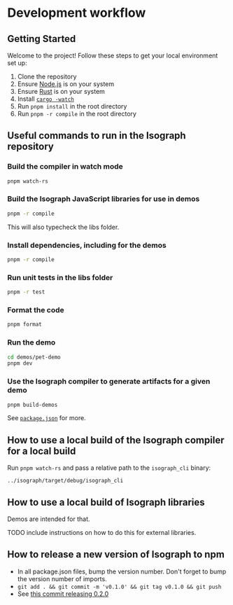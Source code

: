 # Development workflow

## Getting Started

Welcome to the project! Follow these steps to get your local environment set up:

1. Clone the repository
2. Ensure [Node.js](https://nodejs.org/) is on your system
3. Ensure [Rust](https://www.rust-lang.org/) is on your system
4. Install [`cargo -watch`](https://github.com/watchexec/cargo-watch)
5. Run `pnpm install` in the root directory
6. Run `pnpm -r compile` in the root directory

## Useful commands to run in the Isograph repository

### Build the compiler in watch mode

```sh
pnpm watch-rs
```

### Build the Isograph JavaScript libraries for use in demos

```sh
pnpm -r compile
```

This will also typecheck the libs folder.

### Install dependencies, including for the demos

```sh
pnpm -r compile
```

### Run unit tests in the libs folder

```sh
pnpm -r test
```

### Format the code

```sh
pnpm format
```

### Run the demo

```sh
cd demos/pet-demo
pnpm dev
```

### Use the Isograph compiler to generate artifacts for a given demo

```sh
pnpm build-demos
```

See [`package.json`](https://github.com/isographlabs/isograph/blob/main/package.json) for more.

## How to use a local build of the Isograph compiler for a local build

Run `pnpm watch-rs` and pass a relative path to the `isograph_cli` binary:

```
../isograph/target/debug/isograph_cli
```

## How to use a local build of Isograph libraries

Demos are intended for that.

TODO include instructions on how to do this for external libraries.

## How to release a new version of Isograph to npm

- In all package.json files, bump the version number. Don't forget to bump the version number of imports.
- `git add . && git commit -m 'v0.1.0' && git tag v0.1.0 && git push`
- See [this commit releasing 0.2.0](https://github.com/isographlabs/isograph/commit/e36acab1a018e18bdae0558be08952693af3b6a8)
